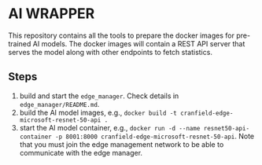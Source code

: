 # AI WRAPPER

This repository contains all the tools to prepare the docker images for pre-trained AI models.
The docker images will contain a REST API server that serves the model along with other endpoints to fetch statistics.


## Steps

1. build and start the `edge_manager`. Check details in `edge_manager/README.md`.
2. build the AI model images, e.g., `docker build -t cranfield-edge-microsoft-resnet-50-api .`
3. start the AI model container, e.g., `docker run -d --name resnet50-api-container -p 8001:8000 cranfield-edge-microsoft-resnet-50-api`. Note that you must join the edge management network to be able to communicate with the edge manager.